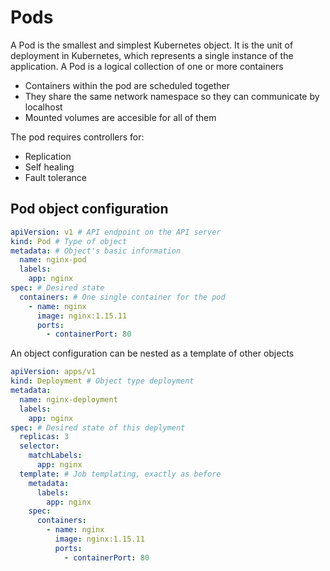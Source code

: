 # Pods

A Pod is the smallest and simplest Kubernetes object. It is the unit of deployment in Kubernetes, which represents a single instance of the application.
A Pod is a logical collection of one or more containers

- Containers within the pod are scheduled together
- They share the same network namespace so they can communicate by localhost
- Mounted volumes are accesible for all of them

The pod requires controllers for:

- Replication
- Self healing
- Fault tolerance

## Pod object configuration

```yaml
apiVersion: v1 # API endpoint on the API server
kind: Pod # Type of object
metadata: # Object's basic information
  name: nginx-pod
  labels:
    app: nginx
spec: # Desired state
  containers: # One single container for the pod
    - name: nginx
      image: nginx:1.15.11
      ports:
        - containerPort: 80
```

An object configuration can be nested as a template of other objects

```yaml
apiVersion: apps/v1
kind: Deployment # Object type deployment
metadata:
  name: nginx-deployment
  labels:
    app: nginx
spec: # Desired state of this deplyment
  replicas: 3
  selector:
    matchLabels:
      app: nginx
  template: # Job templating, exactly as before
    metadata:
      labels:
        app: nginx
    spec:
      containers:
        - name: nginx
          image: nginx:1.15.11
          ports:
            - containerPort: 80
```
